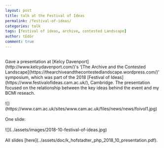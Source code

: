 ```yaml
---
layout: post
title: talk at the Festival of Ideas
permalink: /festival-of-ideas/
categories: talk
tags: [festival of ideas, archive, contested Landscape]
author: tEdör
comment: true
---
```

<br>
Gave a presentation at [Kelcy Davenport](http://www.kelcydavenport.com/)'s ‘[The Archive and the Contested Landscape](https://thearchiveandthecontestedlandscape.wordpress.com/)' symposium, which was part of the 2018 [Festival of Ideas](https://www.festivalofideas.cam.ac.uk/), Cambridge. The presentation focused on the relationship between the key ideas behind the event and my BCMI reseach.
<br>
<br>
![](https://www.cam.ac.uk/sites/www.cam.ac.uk/files/news/news/foivol1.jpg)
<br><br>
One slide:
<br>
<br>
![](../assets/images/2018-10-festival-of-ideas.jpg)
<br>
<br>
All slides [here](../assets/doc/k_hofstadter_php_2018_10_presentation.pdf).
